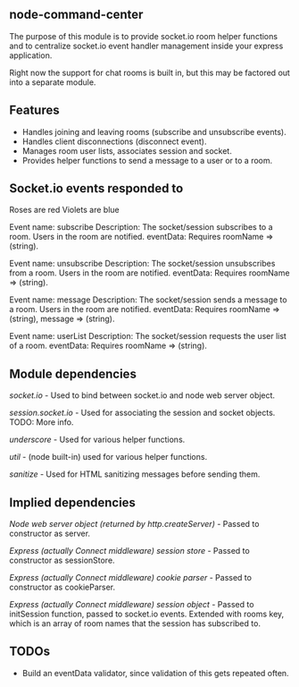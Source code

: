 node-command-center
----
The purpose of this module is to provide socket.io room helper functions and
to centralize socket.io event handler management inside your express application.

Right now the support for chat rooms is built in, but this may be factored
out into a separate module.

Features
----
* Handles joining and leaving rooms (subscribe and unsubscribe events).
* Handles client disconnections (disconnect event).
* Manages room user lists, associates session and socket.
* Provides helper functions to send a message to a user or to a room.

Socket.io events responded to
----
Roses are red
Violets are blue

Event name:  subscribe
Description: The socket/session subscribes to a room. Users in the room are notified.
eventData:   Requires roomName => (string).

Event name:  unsubscribe
Description: The socket/session unsubscribes from a room. Users in the room are notified.
eventData:   Requires roomName => (string).

Event name:  message
Description: The socket/session sends a message to a room. Users in the room are notified.
eventData:   Requires roomName => (string), message => (string).

Event name:  userList
Description: The socket/session requests the user list of a room.
eventData:   Requires roomName => (string).

Module dependencies
----
*socket.io* -
    Used to bind between socket.io and node web server object.

*session.socket.io* -
    Used for associating the session and socket objects. TODO: More info.

*underscore* -
    Used for various helper functions.

*util* -
    (node built-in) used for various helper functions.

*sanitize* -
    Used for HTML sanitizing messages before sending them.

Implied dependencies
----
*Node web server object (returned by http.createServer)* -
   Passed to constructor as server.

*Express (actually Connect middleware) session store* -
   Passed to constructor as sessionStore.

*Express (actually Connect middleware) cookie parser* -
   Passed to constructor as cookieParser.

*Express (actually Connect middleware) session object* -
   Passed to initSession function, passed to socket.io events.
   Extended with rooms key, which is an array of room names that the session
   has subscribed to.

TODOs
----
* Build an eventData validator, since validation of this gets repeated often.
